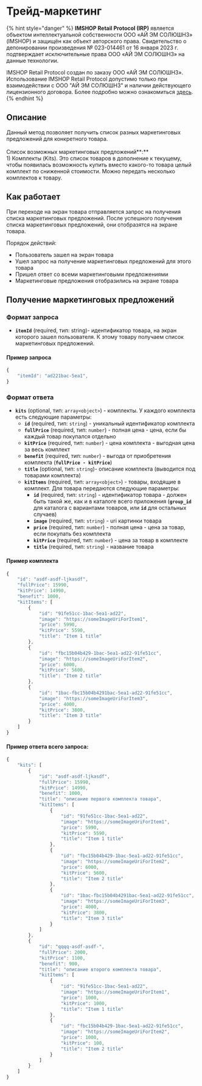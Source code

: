 # Трейд-маркетинг

{% hint style="danger" %}
**IMSHOP Retail Protocol (IRP)** является объектом интеллектуальной собственности ООО «АЙ ЭМ СОЛЮШНЗ» (IMSHOP) и защищён как объект авторского права. Свидетельство о депонировании произведения № 023-014461 от 16 января 2023 г. подтверждает исключительные права ООО «АЙ ЭМ СОЛЮШНЗ» на данные технологии.

IMSHOP Retail Protocol создан по заказу ООО «АЙ ЭМ СОЛЮШНЗ». Использование IMSHOP Retail Protocol допустимо только при взаимодействии с ООО "АЙ ЭМ СОЛЮШНЗ" и наличии действующего лицензионного договора. Более подробно можно ознакомиться [здесь](../../api-license.md).
{% endhint %}

## Описание

Данный метод позволяет получить список разных маркетинговых предложений для конкретного товара.\
\
Список возможных маркетинговых предложений**:**\
1\) Комплекты (Kits). Это список товаров в дополнение к текущему, чтобы появилась возможность купить вместо какого-то товара целый комплект по сниженной стоимости. Можно передать несколько комплектов к товару.

## Как работает

При переходе на экран товара отправляется запрос на получения списка маркетинговых предложений. После успешного получения списка маркетинговых предложений, они отобразятся на экране товара.

Порядок действий:

* Пользователь зашел на экран товара
* Ушел запрос на получение маркетинговых предложений для этого товара
* Пришел ответ со всеми маркетинговыми предложениями
* Маркетинговые предложения отобразились на экране товара

## Получение маркетинговых предложений

### Формат запроса

* **`itemId`** (required, тип: string)- идентификатор товара, на экран которого зашел пользователя. К этому товару получаем список маркетинговых предложений.

#### Пример запроса

```javascript
{
    "itemId": "ad221bac-5ea1",
}
```

### Формат ответа

* **`kits`** (optional, тип: `array<object>`) - комплекты. У каждого комплекта есть следующие параметры:
  * **`id`** (required, тип: `string`) - уникальный идентификатор комплекта
  * **`fullPrice`** (required, тип: `number`) - полная цена - цена, если бы каждый товар покупался отдельно
  * **`kitPrice`** (required, тип: `number`) - цена комплекта - выгодная цена за весь комплект
  * **`benefit`** (required, тип: `number`) - выгода от приобретения комплекта (**`fullPrice - kitPrice`**)
  * **`title`** (optional, тип: `string`)- описание комплекта (выводится под товарами комплекта)
  * **`kitItems`** (required, тип: `array<object>`) - товары, входящие в комплект. Для товара передаются следующие параметры:
    * **`id`** (required, тип: `string`) - идентификатор товара - должен быть такой же, как и в каталоге всего приложения (**`group_id`** для каталога с вариантами товаров, или **`id`** для остальных случаев)
    * **`image`** (required, тип: `string`) - uri картинки товара
    * **`price`** (required, тип: `number`) - полная цена - цена за товар, если покупать без комплекта
    * **`kitPrice`** (required, тип: `number`) - цена за товар в комплекте
    * **`title`** (required, тип: `string`) - название товара

#### Пример комплекта

```javascript
{
    "id": "asdf-asdf-ljkasdf",
    "fullPrice": 15990,
    "kitPrice": 14990,
    "benefit": 1000,
    "kitItems": [
        {
            "id": "91fe51cc-1bac-5ea1-ad22",
            "image": "https://someImageUriForItem1",
            "price": 5990,
            "kitPrice": 5590,
            "title": "Item 1 title"
        },
        {
            "id": "fbc15b04b429-1bac-5ea1-ad22-91fe51cc",
            "image": "https://someImageUriForItem2",
            "price": 6000,
            "kitPrice": 5600,
            "title": "Item 2 title"
        },
        {
            "id": "1bac-fbc15b04b4291bac-5ea1-ad22-91fe51cc",
            "image": "https://someImageUriForItem3",
            "price": 4000,
            "kitPrice": 3800,
            "title": "Item 3 title"
        }
    ]
}
```



#### Пример ответа всего запроса:

```javascript
{
    "kits": [
        {
            "id": "asdf-asdf-ljkasdf",
            "fullPrice": 15990,
            "kitPrice": 14990,
            "benefit": 1000,
            "title": "описание первого комплекта товара",
            "kitItems": [
                {
                    "id": "91fe51cc-1bac-5ea1-ad22",
                    "image": "https://someImageUriForItem1",
                    "price": 5990,
                    "kitPrice": 5590,
                    "title": "Item 1 title"
                },
                {
                    "id": "fbc15b04b429-1bac-5ea1-ad22-91fe51cc",
                    "image": "https://someImageUriForItem2",
                    "price": 6000,
                    "kitPrice": 5600,
                    "title": "Item 2 title"
                },
                {
                    "id": "1bac-fbc15b04b4291bac-5ea1-ad22-91fe51cc",
                    "image": "https://someImageUriForItem3",
                    "price": 4000,
                    "kitPrice": 3800,
                    "title": "Item 3 title"
                }
            ]
        },
        {
            "id": "qqqq-asdf-asdf-",
            "fullPrice": 2000,
            "kitPrice": 1100,
            "benefit": 900,
            "title": "описание второго комплекта товара",
            "kitItems": [
                {
                    "id": "91fe51cc-1bac-5ea1-ad22",
                    "image": "https://someImageUriForItem1",
                    "price": 1000,
                    "kitPrice": 1000,
                    "title": "Item 1 title"
                },
                {
                    "id": "fbc15b04b429-1bac-5ea1-ad22-91fe51cc",
                    "image": "https://someImageUriForItem2",
                    "price": 1000,
                    "kitPrice": 100,
                    "title": "Item 2 title"
                }
            ]
        }
    ]
}
```


